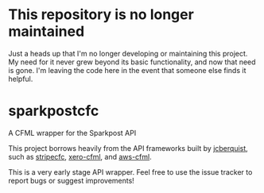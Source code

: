 # This repository is no longer maintained
Just a heads up that I'm no longer developing or maintaining this project. My need for it never grew beyond its basic functionality, and now that need is gone. I'm leaving the code here in the event that someone else finds it helpful.

# sparkpostcfc
A CFML wrapper for the Sparkpost API

This project borrows heavily from the API frameworks built by [jcberquist](https://github.com/jcberquist), such as [stripecfc](https://github.com/jcberquist/stripecfc), [xero-cfml](https://github.com/jcberquist/xero-cfml), and [aws-cfml](https://github.com/jcberquist/aws-cfml).

This is a very early stage API wrapper. Feel free to use the issue tracker to report bugs or suggest improvements!